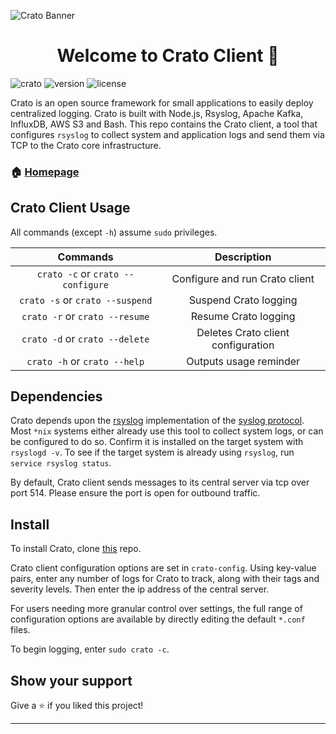 ![Crato Banner](https://i.imgur.com/cfeEUFu.png)

<h1 align="center">Welcome to Crato Client 👋</h1>

![crato](https://img.shields.io/badge/Crato-%F0%9F%93%A6-1e4470?style=plastic) 
![version](https://img.shields.io/badge/version-0.7.0-1e4470?style=plastic) 
![license](https://img.shields.io/github/license/crato-logging/crato?color=1e4470&style=plastic)

Crato is an open source framework for small applications to easily deploy centralized logging. Crato is built with Node.js, Rsyslog, Apache Kafka, InfluxDB, AWS S3 and Bash. This repo contains the Crato client, a tool that configures `rsyslog` to collect system and application logs and send them via TCP to the Crato core infrastructure.

### 🏠 [Homepage](http://bit.ly/2TJckpZ)

## Crato Client Usage

All commands (except `-h`) assume `sudo` privileges.

|              Commands             	|                            Description                           	|
|:---------------------------------:	|:----------------------------------------------------------------:	|
| `crato -c` or `crato --configure`  	| Configure and run Crato client                                    |
| `crato -s` or `crato --suspend`     | Suspend Crato logging                                             | 
| `crato -r` or `crato --resume`     	| Resume Crato logging                                              |
| `crato -d` or `crato --delete`    	| Deletes Crato client configuration                                |
| `crato -h` or `crato --help`       	| Outputs usage reminder                                    	|


## Dependencies

Crato depends upon the [rsyslog](https://www.rsyslog.com/) implementation of the [syslog protocol](https://tools.ietf.org/html/rfc5424). Most `*nix` systems either already use this tool to collect system logs, or can be configured to do so. Confirm it is installed on the target system with `rsyslogd -v`. To see if the target system is already using `rsyslog`, run `service rsyslog status`. 

By default, Crato client sends messages to its central server via tcp over port 514. Please ensure the port is open for outbound traffic.

## Install

To install Crato, clone [this](https://github.com/crato-logging/crato-client) repo.

Crato client configuration options are set in `crato-config`. Using key-value pairs, enter any number of logs for Crato to track, along with their tags and severity levels. Then enter the ip address of the central server.

For users needing more granular control over settings, the full range of configuration options are available by directly editing the default `*.conf` files.

To begin logging, enter `sudo crato -c`.

## Show your support

Give a ⭐️ if you liked this project!

***
